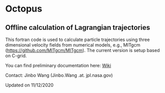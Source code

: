 Octopus
=========

Offline calculation of Lagrangian trajectories
---------------------------------------------

This fortran code is used to calculate particle trajectories using three dimensional velocity fields from numerical models, e.g., MITgcm (https://github.com/MITgcm/MITgcm). The current version is setup based on C-grid.

You can find preliminary documentation here: [Wiki](https://github.com/jinbow/Octopus/wiki)

Contact: Jinbo Wang (Jinbo.Wang .at. jpl.nasa.gov)

Updated on 11/12/2020
